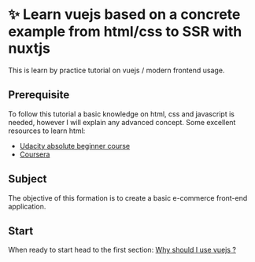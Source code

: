 # ✨ Learn vuejs based on a concrete example from html/css to SSR with nuxtjs

This is learn by practice tutorial on vuejs / modern frontend usage.

## Prerequisite

To follow this tutorial a basic knowledge on html, css and javascript is needed, however I will explain any advanced concept.
Some excellent resources to learn html:

- [Udacity absolute beginner course](https://www.udacity.com/course/intro-to-html-and-css--ud001)
- [Coursera](https://www.coursera.org/learn/html-css-javascript-for-web-developers)

## Subject

The objective of this formation is to create a basic e-commerce front-end application.

## Start

When ready to start head to the first section: [Why should I use vuejs ?
](./tutorial/whyShouldIUseVuejs/index.md)

